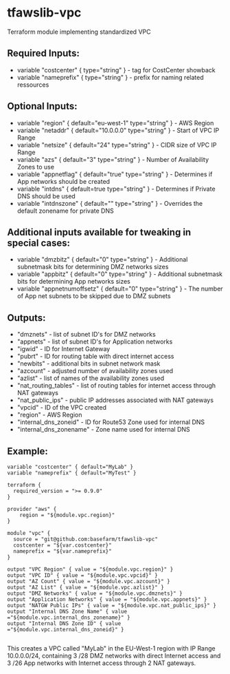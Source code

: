 # tfawslib-vpc
Terraform module implementing standardized VPC

## Required Inputs:  
+ variable "costcenter" { type="string" } - tag for CostCenter showback
+ variable "nameprefix" { type="string" } - prefix for naming related ressources

## Optional Inputs:
+ variable "region" { default="eu-west-1" type="string" } - AWS Region
+ variable "netaddr" { default="10.0.0.0" type="string" } - Start of VPC IP Range
+ variable "netsize" { default="24" type="string" } - CIDR size of VPC IP Range
+ variable "azs" { default="3" type="string" } - Number of Availability Zones to use
+ variable "appnetflag" { default="true" type="string" } - Determines if App networks should be created
+ variable "intdns" { default=true type="string" } - Determines if Private DNS should be used
+ variable "intdnszone" { default="" type="string" } - Overrides the default zonename for private DNS

## Additional inputs available for tweaking in special cases:
+ variable "dmzbitz" { default="0" type="string" } - Additional subnetmask bits for determining DMZ networks sizes
+ variable "appbitz" { default="0" type="string" } - Additional subnetmask bits for determining App networks sizes
+ variable "appnetnumoffsetz" { default="0" type="string" } - The number of App net subnets to be skipped due to DMZ subnets



## Outputs:  
+ "dmznets" - list of subnet ID's for DMZ networks  
+ "appnets" - list of subnet ID's for Application networks  
+ "igwid" - ID for Internet Gateway  
+ "pubrt" - ID for routing table with direct internet access  
+ "newbits" - additional bits in subnet network mask  
+ "azcount" - adjusted number of availability zones used  
+ "azlist" - list of names of the availability zones used  
+ "nat_routing_tables" - list of routing tables for internet access through NAT gateways  
+ "nat_public_ips" - public IP addresses associated with NAT gateways  
+ "vpcid" - ID of the VPC created  
+ "region" - AWS Region
+ "internal_dns_zoneid" - ID for Route53 Zone used for internal DNS
+ "internal_dns_zonename" - Zone name used for internal DNS


## Example:
```hcl
variable "costcenter" { default="MyLab" }  
variable "nameprefix" { default="MyTest" }  
  
terraform {
  required_version = ">= 0.9.0"
}

provider "aws" {
    region = "${module.vpc.region}"
}

module "vpc" {  
  source = "git@github.com:basefarm/tfawslib-vpc"  
  costcenter = "${var.costcenter}"  
  nameprefix = "${var.nameprefix}"  
}

output "VPC Region" { value = "${module.vpc.region}" }
output "VPC ID" { value = "${module.vpc.vpcid}" }
output "AZ Count" { value = "${module.vpc.azcount}" }
output "AZ List" { value = "${module.vpc.azlist}" }
output "DMZ Networks" { value = "${module.vpc.dmznets}" }
output "Application Networks" { value = "${module.vpc.appnets}" }
output "NATGW Public IPs" { value = "${module.vpc.nat_public_ips}" }
output "Internal DNS Zone Name" { value ="${module.vpc.internal_dns_zonename}" }
output "Internal DNS Zone ID" { value ="${module.vpc.internal_dns_zoneid}" }
  
```
This creates a VPC called "MyLab" in the EU-West-1 region with IP Range 10.0.0.0/24, containing 3 /28 DMZ networks with direct Internet access and 3 /26 App networks with Internet access through 2 NAT gateways.
   
